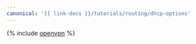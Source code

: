 ```yaml
---
canonical: '{{ link-docs }}/tutorials/routing/dhcp-options'
---
```


{% include [openvpn](../../_tutorials/infrastructure/dhcp-options.md) %}